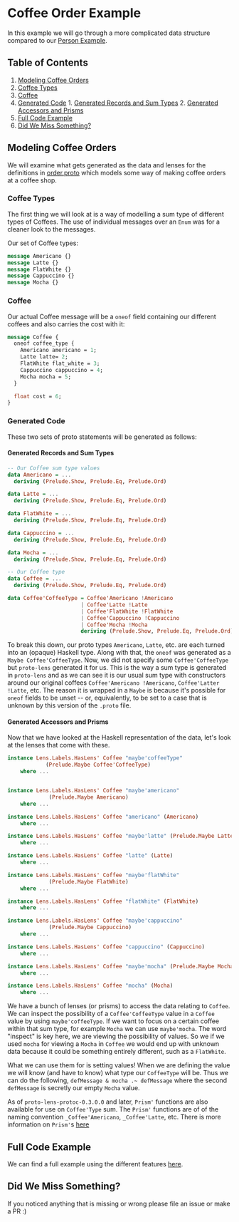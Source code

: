 # Coffee Order Example

In this example we will go through a more complicated data structure compared to our [Person Example](../person/README.md).

## Table of Contents

1. [Modeling Coffee Orders](#modeling-coffee-orders)
  1. [Coffee Types](#coffee-types)
  2. [Coffee](#coffee)
  3. [Generated Code](#generated-code)
    1. [Generated Records and Sum Types](#generated-records-and-sum-types)
    2. [Generated Accessors and Prisms](#generated-accessors-and-prisms)
2. [Full Code Example](#full-code-example)
3. [Did We Miss Something?](#did-we-miss-something)

## Modeling Coffee Orders

We will examine what gets generated as the data and lenses for the definitions in [order.proto](./proto/src/coffee/order.proto)
which models some way of making coffee orders at a coffee shop.

### Coffee Types
The first thing we will look at is a way of modelling a sum type of different types of Coffees. The use of individual messages over an `Enum` was for a cleaner look to the messages.

Our set of Coffee types:
``` protobuf
message Americano {}
message Latte {}
message FlatWhite {}
message Cappuccino {}
message Mocha {}
```

### Coffee
Our actual Coffee message will be a `oneof` field containing our different coffees and also carries the cost with it:
``` protobuf
message Coffee {
  oneof coffee_type {
    Americano americano = 1;
    Latte latte= 2;
    FlatWhite flat_white = 3;
    Cappuccino cappuccino = 4;
    Mocha mocha = 5;
  }

  float cost = 6;
}

```

### Generated Code
These two sets of proto statements will be generated as follows:

#### Generated Records and Sum Types
``` haskell
-- Our Coffee sum type values
data Americano = ...
  deriving (Prelude.Show, Prelude.Eq, Prelude.Ord)

data Latte = ...
  deriving (Prelude.Show, Prelude.Eq, Prelude.Ord)

data FlatWhite = ...
  deriving (Prelude.Show, Prelude.Eq, Prelude.Ord)

data Cappuccino = ...
  deriving (Prelude.Show, Prelude.Eq, Prelude.Ord)

data Mocha = ...
  deriving (Prelude.Show, Prelude.Eq, Prelude.Ord)
```

``` haskell
-- Our Coffee type
data Coffee = ...
  deriving (Prelude.Show, Prelude.Eq, Prelude.Ord)

data Coffee'CoffeeType = Coffee'Americano !Americano
                       | Coffee'Latte !Latte
                       | Coffee'FlatWhite !FlatWhite
                       | Coffee'Cappuccino !Cappuccino
                       | Coffee'Mocha !Mocha
                       deriving (Prelude.Show, Prelude.Eq, Prelude.Ord)
```

To break this down, our proto types `Americano`, `Latte`, etc. are each turned into an (opaque) Haskell type.  Along with that, the `oneof` was generated as a `Maybe Coffee'CoffeeType`. Now, we did not specify some `Coffee'CoffeeType` but `proto-lens` generated it for us. This is the way a sum type is generated in `proto-lens` and as we can see it is our usual sum type with constructors around our original coffees `Coffee'Americano !Americano`, `Coffee'Latter !Latte`, etc. The reason it is wrapped in a `Maybe` is because it's possible for `oneof` fields to be unset -- or, equivalently, to be set to a case that is unknown by this version of the `.proto` file.

#### Generated Accessors and Prisms

Now that we have looked at the Haskell representation of the data, let's look at the lenses that come with these.

``` haskell
instance Lens.Labels.HasLens' Coffee "maybe'coffeeType"
            (Prelude.Maybe Coffee'CoffeeType)
    where ...


instance Lens.Labels.HasLens' Coffee "maybe'americano"
             (Prelude.Maybe Americano)
    where ...

instance Lens.Labels.HasLens' Coffee "americano" (Americano)
    where ...

instance Lens.Labels.HasLens' Coffee "maybe'latte" (Prelude.Maybe Latte)
    where ...

instance Lens.Labels.HasLens' Coffee "latte" (Latte)
    where ...

instance Lens.Labels.HasLens' Coffee "maybe'flatWhite"
             (Prelude.Maybe FlatWhite)
    where ...

instance Lens.Labels.HasLens' Coffee "flatWhite" (FlatWhite)
    where ...

instance Lens.Labels.HasLens' Coffee "maybe'cappuccino"
             (Prelude.Maybe Cappuccino)
    where ...

instance Lens.Labels.HasLens' Coffee "cappuccino" (Cappuccino)
    where ...

instance Lens.Labels.HasLens' Coffee "maybe'mocha" (Prelude.Maybe Mocha)
    where ...

instance Lens.Labels.HasLens' Coffee "mocha" (Mocha)
    where ...
```

We have a bunch of lenses (or prisms) to access the data relating to `Coffee`. We can inspect the possibility of a `Coffee'CoffeeType` value in a `Coffee` value by using `maybe'coffeeType`. If we want to focus on a certain coffee within that sum type, for example `Mocha` we can use `maybe'mocha`. The word "inspect" is key here, we are viewing the possibility of values. So we if we used `mocha` for viewing a `Mocha` in `Coffee` we would end up with unknown data because it could be something entirely different, such as a `FlatWhite`.<br>

What we can use them for is setting values! When we are defining the value we will know (and have to know) what type our `CoffeeType` will be. Thus we can do the following, `defMessage & mocha .~ defMessage` where the second `defMessage` is secretly our empty `Mocha` value.<br>

As of `proto-lens-protoc-0.3.0.0` and later, `Prism'` functions are also available for use on `Coffee'Type` sum. The `Prism'` functions are of of the naming convention `_Coffee'Americano`, `_Coffee'Latte`, etc. There is more information on `Prism'`s [here](../../docs/tutorial.md#oneof-generation)

## Full Code Example

We can find a full example using the different features [here](./src/Main.hs).

## Did We Miss Something?

If you noticed anything that is missing or wrong please file an issue or make a PR :)
